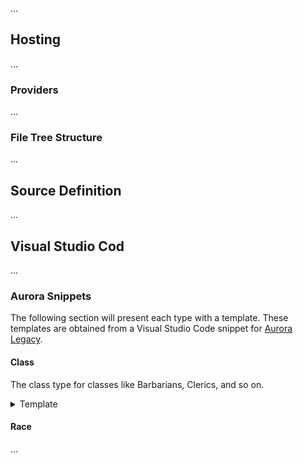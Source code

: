 ...

## Hosting

...

### Providers

...

### File Tree Structure

...

## Source Definition

...

## Visual Studio Cod

...

### Aurora Snippets

The following section will present each type with a template. These templates are obtained from a Visual Studio Code snippet for [Aurora Legacy](https://marketplace.visualstudio.com/items?itemName=AuroraLegacy.auroralegacy-snippets).

#### Class

The class type for classes like Barbarians, Clerics, and so on.
<details>

<summary>Template</summary>

```xml
<element name="name" type="Class" source="source" id="ID_author_source_CLASS_name">
		<description>
			<p></p>
			<h4>_______________</h4>
			<p></p>
			<p class="indent"></p>
			<h4>_______________</h4>
			<p></p>
			<p class="indent"></p>
			<h4>CREATING A lowercaseclassname</h4>
			<p></p>
			<h5 class="caption">QUICK BUILD</h5>
			<p></p>
			<h2>CLASS FEATURES</h2>
			<p>As an lowercaseclassname, you gain the following class features.</p>
			<h5 class="caption">HIT POINTS</h5>
			<ul class="unstyled">
				<li><strong>Hit Dice:</strong> 1d8 per lowercaseclassname level</li>
				<li><strong>Hit Points at 1st Level:</strong> 8 + your Constitution modifier</li>
				<li><strong>Hit Points at Higher Levels:</strong> 1d8 (or 5) + your Constitution modifier per lowercaseclassname level after 1st</li>
			</ul>
			<h5 class="caption">PROFICIENCIES</h5>
			<ul class="unstyled mb">
				<li><strong>Armor:</strong> </li>
				<li><strong>Weapons:</strong> </li>
				<li><strong>Tools:</strong> </li>
			</ul>
			<ul class="unstyled">
				<li><strong>Saving Throws:</strong> </li>
				<li><strong>Skills:</strong> </li>
			</ul>
			<h5 class="caption">EQUIPMENT</h5>
			<p>You start with the following equipment, in addition to the equipment granted by your background:</p>
			<ul>
				<li></li>
				<li></li>
				<li></li>
				<li></li>
			</ul>
		<!-- class table here -->
			<div element="ID____" />
			<div element="ID____" />
			<div element="ID____" />
			<div element="ID____" />
			<div element="ID____" />
			<div element="ID____" />
			<div element="ID____" />
			<div element="ID____" />
			<div element="ID____" />
			<div element="ID____" />
		</description>
		<setters>
			<set name="hd">d4</set>
		</setters>
		<sheet display="false" />
		<rules>
			<grant type="Class Feature" id="ID____" level="level" />
			<grant type="Class Feature" id="ID____" level="level" />
			<grant type="Class Feature" id="ID____" level="level" />
			<grant type="Class Feature" id="ID____" level="level" />
			<grant type="Class Feature" id="ID____" level="level" />
			<grant type="Class Feature" id="ID____" level="level" />
			<grant type="Class Feature" id="ID____" level="level" />
			<grant type="Class Feature" id="ID____" level="level" />
			<grant type="Class Feature" id="ID____" level="level" />
			<grant type="Class Feature" id="ID____" level="level" />
		</rules>
	</element>
```

</details>

#### Race

...
